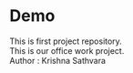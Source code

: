 # Demo
This is first project repository.
<br/>
This is our office work project.<br/>
Author : Krishna Sathvara
